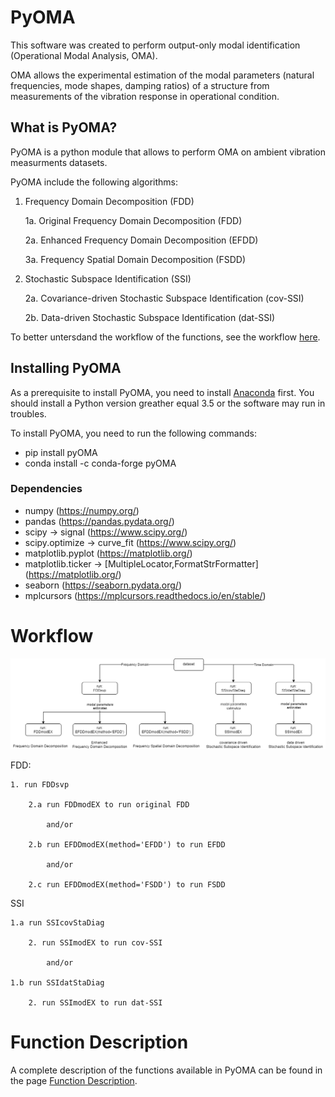 
# PyOMA
This software was created to perform output-only modal identification (Operational Modal Analysis, OMA).

OMA allows the experimental estimation of the modal parameters (natural frequencies, mode shapes, damping ratios) of a structure from measurements of the vibration response in operational condition.





## What is PyOMA?
PyOMA is a python module that allows to perform OMA on ambient vibration measurments datasets.

PyOMA include the following algorithms:

1. Frequency Domain Decomposition (FDD)

	1a. Original Frequency Domain Decomposition (FDD)
	
	2a. Enhanced Frequency Domain Decomposition (EFDD)
	
	3a. Frequency Spatial Domain Decomposition (FSDD)
	
2. Stochastic Subspace Identification (SSI)

	2a. Covariance-driven Stochastic Subspace Identification (cov-SSI)
	
	2b. Data-driven Stochastic Subspace Identification (dat-SSI)	
	

To better untersdand the workflow of the functions, see the workflow [here](https://github.com/dagghe/PyOMA#workflow).


## Installing PyOMA
As a prerequisite to install PyOMA, you need to install [Anaconda](https://docs.anaconda.com/anaconda/install/) first.
You should install a Python version greather equal 3.5 or the software may run in troubles.

To install PyOMA, you need to run the following commands:

 - pip install pyOMA
 - conda install -c conda-forge pyOMA
 
 ### Dependencies
 - numpy (https://numpy.org/)
 - pandas (https://pandas.pydata.org/)
 - scipy -> signal (https://www.scipy.org/)
 - scipy.optimize -> curve_fit (https://www.scipy.org/)
 - matplotlib.pyplot (https://matplotlib.org/)
 - matplotlib.ticker -> [MultipleLocator,FormatStrFormatter] (https://matplotlib.org/)
 - seaborn (https://seaborn.pydata.org/)
 - mplcursors (https://mplcursors.readthedocs.io/en/stable/)


# Workflow

![title](Images/Flowchart.png)

FDD:

	1. run FDDsvp

		2.a run FDDmodEX to run original FDD
			
			and/or
			
		2.b run EFDDmodEX(method='EFDD') to run EFDD
			
			and/or
			
		2.c run EFDDmodEX(method='FSDD') to run FSDD

SSI

	1.a run SSIcovStaDiag 
		
		2. run SSImodEX to run cov-SSI

			and/or

	1.b run SSIdatStaDiag 
		
		2. run SSImodEX to run dat-SSI 


# Function Description

A complete description of the functions available in PyOMA can be found in the page [Function Description](https://github.com/dagghe/PyOMA/wiki/Function-Description).
